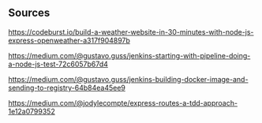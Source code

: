 ## Sources

https://codeburst.io/build-a-weather-website-in-30-minutes-with-node-js-express-openweather-a317f904897b

https://medium.com/@gustavo.guss/jenkins-starting-with-pipeline-doing-a-node-js-test-72c6057b67d4

https://medium.com/@gustavo.guss/jenkins-building-docker-image-and-sending-to-registry-64b84ea45ee9

https://medium.com/@jodylecompte/express-routes-a-tdd-approach-1e12a0799352
